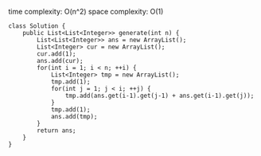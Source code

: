 [](https://leetcode.com/problems/pascals-triangle/)

time complexity: O(n^2)
space complexity: O(1)
```
class Solution {
    public List<List<Integer>> generate(int n) {
        List<List<Integer>> ans = new ArrayList();
        List<Integer> cur = new ArrayList();
        cur.add(1);
        ans.add(cur);
        for(int i = 1; i < n; ++i) {
            List<Integer> tmp = new ArrayList();
            tmp.add(1);
            for(int j = 1; j < i; ++j) {
                tmp.add(ans.get(i-1).get(j-1) + ans.get(i-1).get(j));
            }
            tmp.add(1);
            ans.add(tmp);
        }
        return ans;
    }
}
```